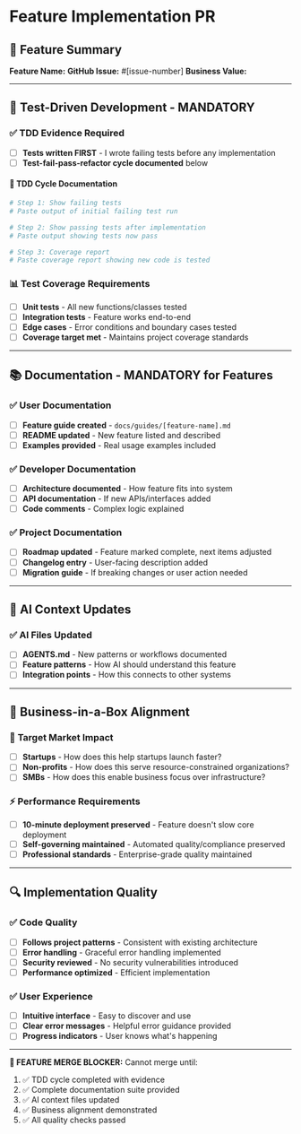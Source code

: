 # Feature Implementation PR

## 🎯 Feature Summary
<!-- Clear description of the feature being implemented -->

**Feature Name:** 
**GitHub Issue:** #[issue-number]
**Business Value:** <!-- How does this serve our Business-in-a-Box vision? -->

---

## 🧪 Test-Driven Development - MANDATORY

### ✅ **TDD Evidence Required**
- [ ] **Tests written FIRST** - I wrote failing tests before any implementation
- [ ] **Test-fail-pass-refactor cycle documented** below

#### 🔄 TDD Cycle Documentation
```bash
# Step 1: Show failing tests
# Paste output of initial failing test run

# Step 2: Show passing tests after implementation  
# Paste output showing tests now pass

# Step 3: Coverage report
# Paste coverage report showing new code is tested
```

### 📊 **Test Coverage Requirements**
- [ ] **Unit tests** - All new functions/classes tested
- [ ] **Integration tests** - Feature works end-to-end
- [ ] **Edge cases** - Error conditions and boundary cases tested
- [ ] **Coverage target met** - Maintains project coverage standards

---

## 📚 Documentation - MANDATORY for Features

### ✅ **User Documentation**
- [ ] **Feature guide created** - `docs/guides/[feature-name].md`
- [ ] **README updated** - New feature listed and described
- [ ] **Examples provided** - Real usage examples included

### ✅ **Developer Documentation**  
- [ ] **Architecture documented** - How feature fits into system
- [ ] **API documentation** - If new APIs/interfaces added
- [ ] **Code comments** - Complex logic explained

### ✅ **Project Documentation**
- [ ] **Roadmap updated** - Feature marked complete, next items adjusted
- [ ] **Changelog entry** - User-facing description added
- [ ] **Migration guide** - If breaking changes or user action needed

---

## 🤖 AI Context Updates

### ✅ **AI Files Updated**
- [ ] **AGENTS.md** - New patterns or workflows documented
- [ ] **Feature patterns** - How AI should understand this feature
- [ ] **Integration points** - How this connects to other systems

---

## 🚀 Business-in-a-Box Alignment

### 🎯 **Target Market Impact**
- [ ] **Startups** - How does this help startups launch faster?
- [ ] **Non-profits** - How does this serve resource-constrained organizations?  
- [ ] **SMBs** - How does this enable business focus over infrastructure?

### ⚡ **Performance Requirements**
- [ ] **10-minute deployment preserved** - Feature doesn't slow core deployment
- [ ] **Self-governing maintained** - Automated quality/compliance preserved
- [ ] **Professional standards** - Enterprise-grade quality maintained

---

## 🔍 Implementation Quality

### ✅ **Code Quality**
- [ ] **Follows project patterns** - Consistent with existing architecture
- [ ] **Error handling** - Graceful error handling implemented
- [ ] **Security reviewed** - No security vulnerabilities introduced
- [ ] **Performance optimized** - Efficient implementation

### ✅ **User Experience**
- [ ] **Intuitive interface** - Easy to discover and use
- [ ] **Clear error messages** - Helpful error guidance provided
- [ ] **Progress indicators** - User knows what's happening

---

**🚫 FEATURE MERGE BLOCKER:** Cannot merge until:
1. ✅ TDD cycle completed with evidence
2. ✅ Complete documentation suite provided
3. ✅ AI context files updated
4. ✅ Business alignment demonstrated
5. ✅ All quality checks passed